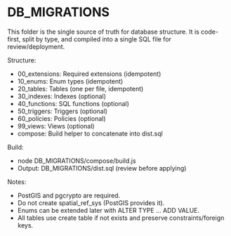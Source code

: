 # DB_MIGRATIONS
This folder is the single source of truth for database structure. It is code-first, split by type, and compiled into a single SQL file for review/deployment.

Structure:
- 00_extensions: Required extensions (idempotent)
- 10_enums: Enum types (idempotent)
- 20_tables: Tables (one per file, idempotent)
- 30_indexes: Indexes (optional)
- 40_functions: SQL functions (optional)
- 50_triggers: Triggers (optional)
- 60_policies: Policies (optional)
- 99_views: Views (optional)
- compose: Build helper to concatenate into dist.sql

Build:
- node DB_MIGRATIONS/compose/build.js
- Output: DB_MIGRATIONS/dist.sql (review before applying)

Notes:
- PostGIS and pgcrypto are required.
- Do not create spatial_ref_sys (PostGIS provides it).
- Enums can be extended later with ALTER TYPE ... ADD VALUE.
- All tables use create table if not exists and preserve constraints/foreign keys.


